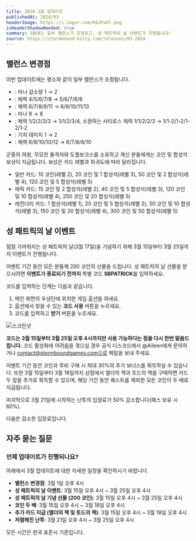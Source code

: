 ```yaml
---
title: 2024 3월 업데이트
publishedAt: 2024/03
headerImage: https://i.imgur.com/K6JFwXl.png
isHeaderShadowNeeded: true
summary: 3월에는 일부 밸런스가 조정되고, 성 패트릭의 날 이벤트가 진행됩니다!
source: https://stormbound-kitty.com/releases/03-2024
---
```


<script>
    import BadgedHeader from "$components/BadgedHeader.svelte";
    import Old from "$components/Old.svelte";
    import New from "$components/New.svelte";
    import ImageBlock from "$components/ImageBlock.svelte";
    import FlexibleList from "$components/FlexibleList.svelte";
    import Icon from "$components/Icon.svelte";
    import Card from "$components/Card.svelte";
    import CardLink from "$components/CardLink.svelte";
    import Comment from "$components/Comment.svelte";
    import DiscountedBrawl from "$components/DiscountedBrawl.md";
</script>

## 밸런스 변경점
이번 업데이트에는 평소와 같이 일부 밸런스가 조정됩니다.

  - <CardLink target="주름진 장루원" />: 마나 감소량 <Old>1</Old> → <New type="buff">2</New>
  - <CardLink target="귀중한 우두머리" />: 체력 <Old>4/5/6/7/8</Old> → <New type="buff">5/6/7/8/9</New>
  - <CardLink target="수정방호자" />: 체력 <Old>6/7/8/9/11</Old> → <New type="buff">8/9/10/11/13</New>
  - <CardLink target="칠비어드" />: 마나 <Old>9</Old> → <New type="buff">8</New>
  - <CardLink target="도플보크스" />: 체력 <Old>1/2/2/3/3</Old> → 1/<New type="nerf">1</New>/2/3/<New type="buff">4</New>, 소환하는 사티로스 체력 <Old>1/1/2/2/3</Old> → 1/<New type="nerf">1-2/1-2/1-2/1-2</New>
  - <CardLink target="무모한 돌격자" />: 기지 데미지 <Old>1</Old> → <New type="nerf">2</New>
  - <CardLink target="군중의 여왕" />: 체력 <Old>6/8/10/10/12</Old> → <New type="nerf">6/7/8/8/10</New>

<Comment>

군중의 여왕, 무모한 돌격자와 도플보크스를 소유하고 계신 분들에게는 코인 및 합성석 보상이 지급됩니다. 보상은 카드 레벨과 희귀도에 따라 달라집니다.

  - <Icon type="common" /> 일반 카드: <Icon type="coin" /> 10 코인(레벨 2), <Icon type="coin" /> 20 코인 및 <Icon type="stone" /> 1 합성석(레벨 3), <Icon type="coin" /> 50 코인 및 <Icon type="stone" /> 2 합성석(레벨 4), <Icon type="coin" /> 120 코인 및 <Icon type="stone" /> 5 합성석(레벨 5)
  - <Icon type="epic" /> 에픽 카드: <Icon type="coin" /> 15 코인 및 <Icon type="stone" /> 2 합성석(레벨 2), <Icon type="coin" /> 40 코인 및 <Icon type="stone" /> 5 합성석(레벨 3), <Icon type="coin" /> 120 코인 및 <Icon type="stone" /> 10 합성석(레벨 4), <Icon type="coin" /> 250 코인 및 <Icon type="stone" /> 20 합성석(레벨 5)
  - <Icon type="legendary" /> 레전더리 카드: <Icon type="stone" /> 1 합성석(레벨 1), <Icon type="coin" /> 20 코인 및 <Icon type="stone" /> 5 합성석(레벨 2), <Icon type="coin" /> 50 코인 및 <Icon type="stone" /> 10 합성석(레벨 3), <Icon type="coin" /> 150 코인 및 <Icon type="stone" /> 20 합성석(레벨 4), <Icon type="coin" /> 300 코인 및 <Icon type="stone" /> 50 합성석(레벨 5)

</Comment>

## 성 패트릭의 날 이벤트
점점 가까워지는 성 패트릭의 날(3월 17일)을 기념하기 위해 3월 15일부터 3월 25일까지 이벤트가 진행됩니다.

이벤트 기간 동안 모든 분들께 <Icon type="coin" /> 200 코인의 선물을 드립니다. 성 패트릭의 날 선물을 받으시려면 **이벤트가 종료되기 전까지** 특별 코드 **SBPATRICK**를 입력하세요.

코드를 입력하는 단계는 다음과 같습니다.

1. 메인 화면의 우상단에 위치한 게임 옵션을 여세요.
2. 옵션에서 찾을 수 있는 **코드 사용** 버튼을 누르세요.
3. 코드를 입력하고 **받기** 버튼을 누르세요.

<FlexibleList allowOverflow>
    <img alt="스크린샷" src="https://cdn.sanity.io/images/5hlpazgd/production/782061675a637bde5a5f243153f99e49b82c64e1-1572x1080.png#landscape" />
</FlexibleList>

**코드는 3월 15일부터 3월 25일 오후 4시까지만 사용 가능하다는 점을 다시 한번 말씀드립니다.** 코드 활성화에 어려움을 겪으실 경우 공식 디스코드에서 @Aileen에게 문의하거나 contact@stormboundgames.com으로 메일을 보내 주세요.

이벤트 기간 동안 코인과 루비 구매 시 최대 30%의 추가 보너스를 획득하실 수 있습니다. 또한 3월 15일부터 3월 18일까지 상점에서 엘더의 책과 토드의 책을 구매하면 카드 두 장을 추가로 획득할 수 있으며, 해당 기간 동안 퀘스트를 제외한 모든 코인이 두 배로 지급됩니다.

마지막으로 3월 21일에 시작하는 난투의 입장료가 50% 감소합니다(패스 보유 시 60%).

다음은 감소한 입장료입니다.

<DiscountedBrawl />

## 자주 묻는 질문
### 언제 업데이트가 진행되나요?
아래에서 3월 업데이트에 대한 자세한 일정을 확인하시기 바랍니다.

  - **밸런스 변경점**: 3월 1일 오후 4시
  - **성 패트릭의 날 이벤트**: 3월 15일 오후 4시 ~ 3월 25일 오후 4시
  - **성 패트릭의 날 기념 선물 (200 코인)**: 3월 15일 오후 4시 ~ 3월 25일 오후 4시
  - **코인 두 배**: 3월 15일 오후 4시 ~ 3월 18일 오후 4시
  - **추가 카드 지급 (엘더의 책 및 토드의 책)**: 3월 15일 오후 4시 ~ 3월 18일 오후 4시
  - **저렴해진 난투**: 3월 21일 오후 4시 ~ 3월 25일 오후 4시

모든 시간은 한국 표준시 기준입니다.